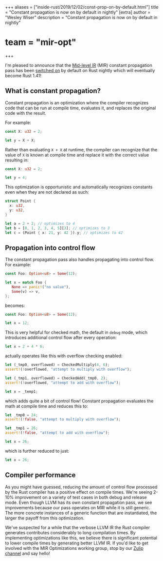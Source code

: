 +++
aliases = ["inside-rust/2019/12/02/const-prop-on-by-default.html"]
title = "Constant propagation is now on by default in nightly"
[extra]
author = "Wesley Wiser"
description = "Constant propagation is now on by default in nightly"
# team = "mir-opt"
+++

I'm pleased to announce that the [Mid-level IR][mir] (MIR) constant propagation pass has been [switched on][pr] by default on Rust nightly which will eventually become Rust 1.41!

## What is constant propagation?

Constant propagation is an optimization where the compiler recognizes code that can be run at compile time, evaluates it, and replaces the original code with the result.

For example:

```rust
const X: u32 = 2;

let y = X + X;
```

Rather than evaluating `X + X` at runtime, the compiler can recognize that the value of `X` is known at compile time and replace it with the correct value resulting in:

```rust
const X: u32 = 2;

let y = 4;
```

This optimization is opportunistic and automatically recognizes constants even when they are not declared as such:

```rust
struct Point {
  x: u32,
  y: u32,
}

let a = 2 + 2; // optimizes to 4
let b = [0, 1, 2, 3, 4, 5][3]; // optimizes to 3
let c = (Point { x: 21, y: 42 }).y; // optimizes to 42
```

## Propagation into control flow

The constant propagation pass also handles propagating into control flow.
For example:

```rust
const Foo: Option<u8> = Some(12);

let x = match Foo {
   None => panic!("no value"),
   Some(v) => v,
};
```

becomes:

```rust
const Foo: Option<u8> = Some(12);

let x = 12;
```

This is very helpful for checked math, the default in `debug` mode, which introduces additional control flow after every operation:

```rust
let x = 2 + 4 * 6;
```

actually operates like this with overflow checking enabled:

```rust
let (_tmp0, overflowed) = CheckedMultiply(4, 6);
assert!(!overflowed, "attempt to multiply with overflow");

let (_tmp1, overflowed) = CheckedAdd(_tmp0, 2);
assert!(!overflowed, "attempt to add with overflow");

let x = _temp1;
```

which adds quite a bit of control flow!
Constant propagation evaluates the math at compile time and reduces this to:

```rust
let _tmp0 = 24;
assert!(!false, "attempt to multiply with overflow");

let _tmp1 = 26;
assert!(!false, "attempt to add with overflow");

let x = 26;
```

which is further reduced to just:

```rust
let x = 26;
```

## Compiler performance

As you might have guessed, reducing the amount of control flow processed by the Rust compiler has a positive effect on compile times.
We're seeing 2-10% improvement on a variety of test cases in both debug and release mode.
Even though LLVM has its own constant propagation pass, we see improvements because our pass operates on MIR while it is still generic.
The more concrete instances of a generic function that are instantiated, the larger the payoff from this optimization.

We've suspected for a while that the verbose LLVM IR the Rust compiler generates contributes considerably to long compilation times.
By implementing optimizations like this, we believe there is significant potential to lower compile times by generating better LLVM IR.
If you'd like to get involved with the MIR Optimizations working group, stop by our [Zulip channel][zulip] and say hello!

[mir]: https://blog.rust-lang.org/2016/04/19/MIR.html
[pr]: https://github.com/rust-lang/rust/pull/66074
[zulip]: https://rust-lang.zulipchat.com/#narrow/stream/189540-t-compiler.2Fwg-mir-opt
